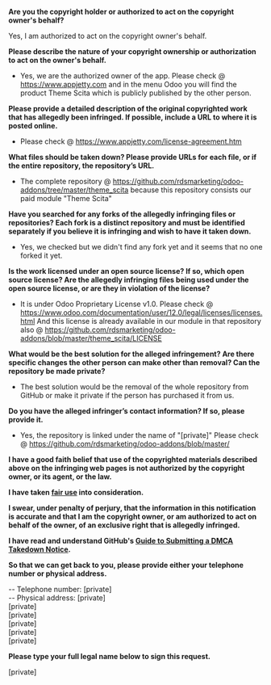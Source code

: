**Are you the copyright holder or authorized to act on the copyright owner's behalf?**

Yes, I am authorized to act on the copyright owner's behalf.

**Please describe the nature of your copyright ownership or authorization to act on the owner's behalf.**

- Yes, we are the authorized owner of the app. Please check @ https://www.appjetty.com and in the menu Odoo you will find the product Theme Scita which is publicly published by the other person.

**Please provide a detailed description of the original copyrighted work that has allegedly been infringed. If possible, include a URL to where it is posted online.**

- Please check @ https://www.appjetty.com/license-agreement.htm

**What files should be taken down? Please provide URLs for each file, or if the entire repository, the repository’s URL.**

- The complete repository @ https://github.com/rdsmarketing/odoo-addons/tree/master/theme_scita because this repository consists our paid module "Theme Scita"

**Have you searched for any forks of the allegedly infringing files or repositories? Each fork is a distinct repository and must be identified separately if you believe it is infringing and wish to have it taken down.**

- Yes, we checked but we didn't find any fork yet and it seems that no one forked it yet.

**Is the work licensed under an open source license? If so, which open source license? Are the allegedly infringing files being used under the open source license, or are they in violation of the license?**

- It is under Odoo Proprietary License v1.0. Please check @ https://www.odoo.com/documentation/user/12.0/legal/licenses/licenses.html
And this license is already available in our module in that repository also @ https://github.com/rdsmarketing/odoo-addons/blob/master/theme_scita/LICENSE

**What would be the best solution for the alleged infringement? Are there specific changes the other person can make other than removal? Can the repository be made private?**

- The best solution would be the removal of the whole repository from GitHub or make it private if the person has purchased it from us.

**Do you have the alleged infringer’s contact information? If so, please provide it.**

- Yes, the repository is linked under the name of "[private]" Please check @ https://github.com/rdsmarketing/odoo-addons/blob/master/

**I have a good faith belief that use of the copyrighted materials described above on the infringing web pages is not authorized by the copyright owner, or its agent, or the law.**

**I have taken <a href="https://www.lumendatabase.org/topics/22">fair use</a> into consideration.**

**I swear, under penalty of perjury, that the information in this notification is accurate and that I am the copyright owner, or am authorized to act on behalf of the owner, of an exclusive right that is allegedly infringed.**

**I have read and understand GitHub's <a href="https://help.github.com/articles/guide-to-submitting-a-dmca-takedown-notice/">Guide to Submitting a DMCA Takedown Notice</a>.**

**So that we can get back to you, please provide either your telephone number or physical address.**

-- Telephone number: [private]  
-- Physical address: [private]  
[private]  
[private]  
[private]  
[private]  
[private]

**Please type your full legal name below to sign this request.**

[private]
